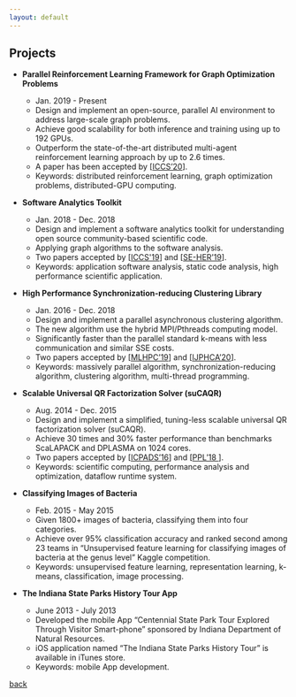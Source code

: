 ```yaml
---
layout: default
---
```


## Projects

* **Parallel Reinforcement Learning Framework for Graph Optimization Problems**  
  * Jan. 2019 - Present
  * Design and implement an open-source, parallel AI environment to address large-scale graph problems.
  * Achieve good scalability for both inference and training using up to 192 GPUs.
  * Outperform the state-of-the-art distributed multi-agent reinforcement learning approach by up to 2.6 times. 
  * A paper has been accepted by [[ICCS’20](../paper/ICCS_20.pdf)].
  * Keywords: distributed reinforcement learning, graph optimization problems, distributed-GPU computing.

* **Software Analytics Toolkit**  
  * Jan. 2018 - Dec. 2018
  * Design and implement a software analytics toolkit for understanding open source community-based scientific code.
  * Applying graph algorithms to the software analysis.
  * Two papers accepted by [[ICCS'19](../paper/ICCS_19.pdf)] and [[SE-HER’19](../paper/FQL_arXiv_19.pdf)]. 
  * Keywords: application software analysis, static code analysis, high performance scientific application.

* **High Performance Synchronization-reducing Clustering Library** 
  * Jan. 2016 - Dec. 2018
  * Design and implement a parallel asynchronous clustering algorithm.
  * The new algorithm use the hybrid MPI/Pthreads computing model.
  * Significantly faster than the parallel standard k-means with less communication and similar SSE costs.
  * Two papers accepted by [[MLHPC’19](../paper/MLHPC_17.pdf)] and [[IJPHCA’20](../paper/IJHPCA_20.pdf)]. 
  * Keywords: massively parallel algorithm, synchronization-reducing algorithm, clustering algorithm, multi-thread programming.

* **Scalable Universal QR Factorization Solver (suCAQR)** 
  * Aug. 2014 - Dec. 2015
  * Design and implement a simplified, tuning-less scalable universal QR factorization solver (suCAQR).
  * Achieve 30 times and 30% faster performance than benchmarks ScaLAPACK and DPLASMA on 1024 cores.
  * Two papers accepted by [[ICPADS’16](../paper/ICPADS_16.pdf)] and [[PPL’18 ](../paper/PPL_18.pdf)].
  * Keywords: scientific computing, performance analysis and optimization, dataflow runtime system.

* **Classifying Images of Bacteria** 
  * Feb. 2015 - May 2015
  * Given 1800+ images of bacteria, classifying them into four categories.
  * Achieve over 95% classification accuracy and ranked second among 23 teams in “Unsupervised feature learning for classifying images of bacteria at the genus level” Kaggle competition.
  * Keywords: unsupervised feature learning, representation learning, k-means, classification, image processing.

* **The Indiana State Parks History Tour App**
  * June 2013 - July 2013
  * Developed the mobile App “Centennial State Park Tour Explored Through Visitor Smart-phone” sponsored by Indiana Department
of Natural Resources.
  * iOS application named “The Indiana State Parks History Tour” is available in iTunes store.
  * Keywords: mobile App development.

[back](./)
